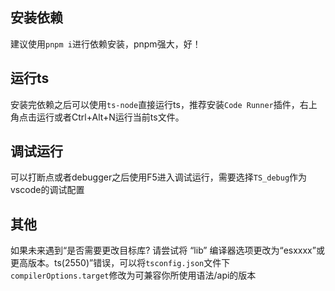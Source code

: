 ## 安装依赖

建议使用`pnpm i`进行依赖安装，pnpm强大，好！

## 运行ts

安装完依赖之后可以使用`ts-node`直接运行ts，推荐安装`Code Runner`插件，右上角点击运行或者Ctrl+Alt+N运行当前ts文件。

## 调试运行

可以打断点或者debugger之后使用F5进入调试运行，需要选择`TS_debug`作为vscode的调试配置

## 其他

如果未来遇到“是否需要更改目标库? 请尝试将 “lib” 编译器选项更改为“esxxxx”或更高版本。ts(2550)”错误，可以将`tsconfig.json`文件下`compilerOptions.target`修改为可兼容你所使用语法/api的版本